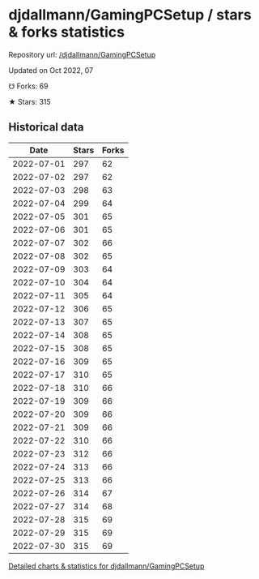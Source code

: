 # djdallmann/GamingPCSetup / stars & forks statistics

Repository url: [/djdallmann/GamingPCSetup](https://github.com/djdallmann/GamingPCSetup)

Updated on Oct 2022, 07

☋ Forks: 69

★ Stars: 315

## Historical data
| Date | Stars | Forks |
|------|-------|-------|
| 2022-07-01 | 297 | 62 | 
| 2022-07-02 | 297 | 62 | 
| 2022-07-03 | 298 | 63 | 
| 2022-07-04 | 299 | 64 | 
| 2022-07-05 | 301 | 65 | 
| 2022-07-06 | 301 | 65 | 
| 2022-07-07 | 302 | 66 | 
| 2022-07-08 | 302 | 65 | 
| 2022-07-09 | 303 | 64 | 
| 2022-07-10 | 304 | 64 | 
| 2022-07-11 | 305 | 64 | 
| 2022-07-12 | 306 | 65 | 
| 2022-07-13 | 307 | 65 | 
| 2022-07-14 | 308 | 65 | 
| 2022-07-15 | 308 | 65 | 
| 2022-07-16 | 309 | 65 | 
| 2022-07-17 | 310 | 65 | 
| 2022-07-18 | 310 | 66 | 
| 2022-07-19 | 309 | 66 | 
| 2022-07-20 | 309 | 66 | 
| 2022-07-21 | 309 | 66 | 
| 2022-07-22 | 310 | 66 | 
| 2022-07-23 | 312 | 66 | 
| 2022-07-24 | 313 | 66 | 
| 2022-07-25 | 313 | 66 | 
| 2022-07-26 | 314 | 67 | 
| 2022-07-27 | 314 | 68 | 
| 2022-07-28 | 315 | 69 | 
| 2022-07-29 | 315 | 69 | 
| 2022-07-30 | 315 | 69 | 


[Detailed charts & statistics for djdallmann/GamingPCSetup](https://reviewgithub.com/rep/djdallmann/GamingPCSetup)

